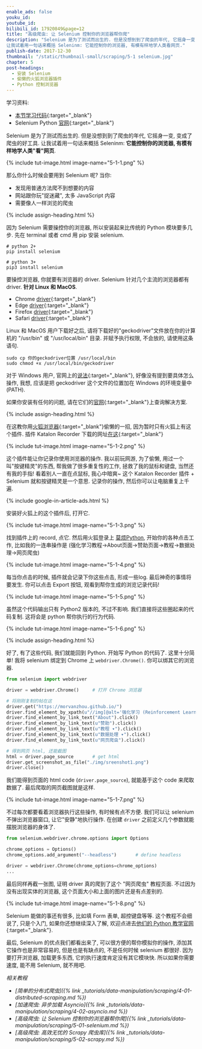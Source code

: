 ```yaml
---
enable_ads: false
youku_id:
youtube_id:
bilibili_id: 17920849&page=12
title: "高级爬虫: 让 Selenium 控制你的浏览器帮你爬"
description: "Selenium 是为了测试而出生的. 但是没想到到了爬虫的年代, 它摇身一变, 变成了爬虫的好工具.
让我试着用一句话来概括 Seleninm: 它能控制你的浏览器, 有模有样地学人类看网页."
publish-date: 2017-12-30
thumbnail: "/static/thumbnail-small/scraping/5-1 selenium.jpg"
chapter: 5
post-headings:
  - 安装 Selenium
  - 偷懒的火狐浏览器插件
  - Python 控制浏览器
---
```


学习资料:
  * [本节学习代码](https://github.com/MorvanZhou/easy-scraping-tutorial/blob/master/notebook/5-1-selenium.ipynb){:target="_blank"}
  * Selenium Python [官网](http://selenium-python.readthedocs.io/){:target="_blank"}

Selenium 是为了测试而出生的. 但是没想到到了爬虫的年代, 它摇身一变, 变成了爬虫的好工具.
让我试着用一句话来概括 Seleninm: **它能控制你的浏览器, 有模有样地学人类"看"网页**.

{% include tut-image.html image-name="5-1-1.png" %}

那么你什么时候会要用到 Selenium 呢? 当你:
* 发现用普通方法爬不到想要的内容
* 网站跟你玩"捉迷藏", 太多 JavaScript 内容
* 需要像人一样浏览的爬虫




{% include assign-heading.html %}


因为 Selenium 需要操控你的浏览器, 所以安装起来比传统的 Python 模块要多几步. 先在 terminal 或者 cmd 用 pip 安装 selenium.

```shell
# python 2+
pip install selenium

# python 3+
pip3 install selenium
```

要操控浏览器, 你就要有浏览器的 driver. Selenium 针对几个主流的浏览器都有 driver. **针对 Linux 和 MacOS**.

* Chrome [driver](https://sites.google.com/a/chromium.org/chromedriver/downloads){:target="_blank"}
* Edge [driver](https://developer.microsoft.com/en-us/microsoft-edge/tools/webdriver/){:target="_blank"}
* Firefox [driver](https://github.com/mozilla/geckodriver/releases){:target="_blank"}
* Safari [driver](https://webkit.org/blog/6900/webdriver-support-in-safari-10/){:target="_blank"}

Linux 和 MacOS 用户下载好之后, 请将下载好的"geckodriver"文件放在你的计算机的 "/usr/bin" 或 "/usr/local/bin" 目录.
并赋予执行权限, 不会放的, 请使用这条语句.

```shell
sudo cp 你的geckodriver位置 /usr/local/bin
sudo chmod +x /usr/local/bin/geckodriver
```

对于 Windows 用户, 官网上的[说法](http://selenium-python.readthedocs.io/installation.html#detailed-instructions-for-windows-users){:target="_blank"},
好像没有提到要具体怎么操作, 我想, 应该是把 geckodriver 这个文件的位置加在 Windows 的环境变量中(PATH).

如果你安装有任何的问题, 请在它们的[官网](http://selenium-python.readthedocs.io/installation.html){:target="_blank"}上查询解决方案.







{% include assign-heading.html %}

在这教你用[火狐浏览器](https://www.mozilla.org/en-US/firefox/new/){:target="_blank"}偷懒的一招, 因为暂时只有火狐上有这个插件.
插件 Katalon Recorder 下载的网址[在这](https://addons.mozilla.org/en-US/firefox/addon/katalon-automation-record/){:target="_blank"}

{% include tut-image.html image-name="5-1-2.png" %}

这个插件能让你记录你使用浏览器的操作. 我以前玩网游, 为了偷懒, 用过一个叫"按键精灵"的东西,
帮我做了很多重复性的工作, 拯救了我的鼠标和键盘, 当然还有我的手指! 看着别人一直在点鼠标, 我心中暗爽~
这个 Katalon Recorder 插件 + Selenium 就和按键精灵是一个意思. 记录你的操作, 然后你可以让电脑重复上千遍.

{% include google-in-article-ads.html %}

安装好火狐上的这个插件后, 打开它.

{% include tut-image.html image-name="5-1-3.png" %}

找到插件上的 record, 点它. 然后用火狐登录上 [莫烦Python](/), 开始你的各种点击工作,
比如我的一连串操作是 (强化学习教程->About页面->赞助页面->教程->数据处理->网页爬虫)

{% include tut-image.html image-name="5-1-4.png" %}

每当你点击的时候, 插件就会记录下你这些点击, 形成一些log. 最后神奇的事情将要发生.
你可以点击 Export 按钮, 观看到帮你生成的浏览记录代码!

{% include tut-image.html image-name="5-1-5.png" %}

虽然这个代码输出只有 Python2 版本的, 不过不影响. 我们直接将这些圈起来的代码复制.
这将会是 python 帮你执行的行为代码.

{% include tut-image.html image-name="5-1-6.png" %}





{% include assign-heading.html %}

好了, 有了这些代码, 我们就能回到 Python. 开始写 Python 的代码了. 这里十分简单!
我将 selenium 绑定到 Chrome 上 `webdriver.Chrome()`. 你可以绑其它的浏览器.

```python
from selenium import webdriver

driver = webdriver.Chrome()     # 打开 Chrome 浏览器

# 将刚刚复制的帖在这
driver.get("https://morvanzhou.github.io/")
driver.find_element_by_xpath(u"//img[@alt='强化学习 (Reinforcement Learning)']").click()
driver.find_element_by_link_text("About").click()
driver.find_element_by_link_text(u"赞助").click()
driver.find_element_by_link_text(u"教程 ▾").click()
driver.find_element_by_link_text(u"数据处理 ▾").click()
driver.find_element_by_link_text(u"网页爬虫").click()

# 得到网页 html, 还能截图
html = driver.page_source       # get html
driver.get_screenshot_as_file("./img/sreenshot1.png")
driver.close()
```

我们能得到页面的 html code (`driver.page_source`), 就能基于这个 code 来爬取数据了.
最后爬取的网页截图就是这样.

{% include tut-image.html image-name="5-1-7.png" %}


不过每次都要看着浏览器执行这些操作, 有时候有点不方便. 我们可以让 selenium 不弹出浏览器窗口,
让它"安静"地执行操作. 在创建 `driver` 之前定义几个参数就能摆脱浏览器的身体了.

```python
from selenium.webdriver.chrome.options import Options

chrome_options = Options()
chrome_options.add_argument("--headless")       # define headless

driver = webdriver.Chrome(chrome_options=chrome_options)
...
```

最后同样再截一张图, 证明 driver 真的爬到了这个 "网页爬虫" 教程页面.
不过因为没有出现实体的浏览器, 这个页面大小和上面的图片还是有点差别的.

{% include tut-image.html image-name="5-1-8.png" %}

Selenium 能做的事还有很多, 比如填 Form 表单, 超控键盘等等. 这个教程不会细说了, 只是个入门, 如果你还想继续深入了解,
欢迎点进去[他们的 Python 教学官网](http://selenium-python.readthedocs.io/){:target="_blank"}.


最后, Selenium 的优点我们都看出来了, 可以很方便的帮你模拟你的操作, 添加其它操作也是非常容易的, 但是也是有缺点的, 不是任何时候 selenium 都很好.
因为要打开浏览器, 加载更多东西, 它的执行速度肯定没有其它模块快. 所以如果你需要速度, 能不用 Selenium, 就不用吧.



*相关教程*

* *[简单的分布式爬虫]({% link _tutorials/data-manipulation/scraping/4-01-distributed-scraping.md %})*
* *[加速爬虫: 异步加载 Asyncio]({% link _tutorials/data-manipulation/scraping/4-02-asyncio.md %})*
* *[高级爬虫: 让 Selenium 控制你的浏览器帮你爬]({% link _tutorials/data-manipulation/scraping/5-01-selenium.md %})*
* *[高级爬虫: 高效无忧的 Scrapy 爬虫库]({% link _tutorials/data-manipulation/scraping/5-02-scrapy.md %})*
